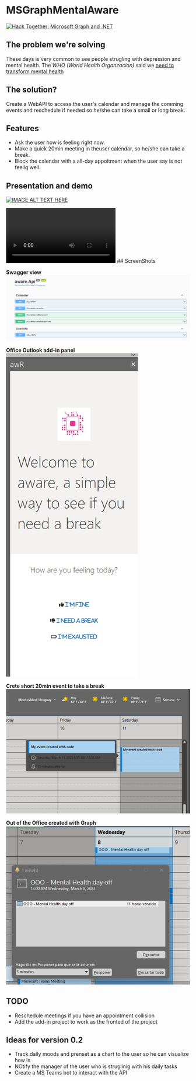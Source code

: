 # MSGraphMentalAware


[![Hack Together: Microsoft Graph and .NET](https://img.shields.io/badge/Microsoft%20-Hack--Together-orange?style=for-the-badge&logo=microsoft)](https://github.com/microsoft/hack-together)


## The problem we're solving
These days is very common to see people strugling with depression and mental health. The _WHO (World Health Organzacion)_ said we [need to transform mental health](https://www.who.int/news/item/17-06-2022-who-highlights-urgent-need-to-transform-mental-health-and-mental-health-care)


## The solution?
Create a WebAPI to access the user's calendar and manage the comming events and reschedule if needed so he/she can take a small or long break.

## Features

- Ask the user how is feeling right now.
- Make a quick 20min meeting in theuser calendar, so he/she can take a break.
- Block the calendar with a all-day appoitment when the user say is not feelig well. 

## Presentation and demo
[![IMAGE ALT TEXT HERE](https://img.youtube.com/vi/TkHRsVpxN8I/0.jpg)](https://www.youtube.com/watch?v=TkHRsVpxN8IE)

<video src="https://www.youtube.com/watch?v=TkHRsVpxN8I" controls="controls" style="max-width: 730px;">
</video>
## ScreenShots


**Swagger view**  
![Swagger view](./Swagger.png)


**Office Outlook add-in panel**  
![Office Outlook add-in panel](./awareaddin.png)


**Crete short 20min event to take a break**  
![Crete short 20min event to take a break](./createEvent.png)  
  

**Out of the Office created with Graph**  
![OOO created with the graph](./OOO.png)


## TODO
- Reschedule meetings if you have an appointment collision
- Add the add-in project to work as the fronted of the project

## Ideas for version 0.2
* Track daily moods and prenset as a chart to the user so he can visualize how is 
* NOtify the manager of the user who is struglinig with his daily tasks
* Create a MS Teams bot to interact with the API
